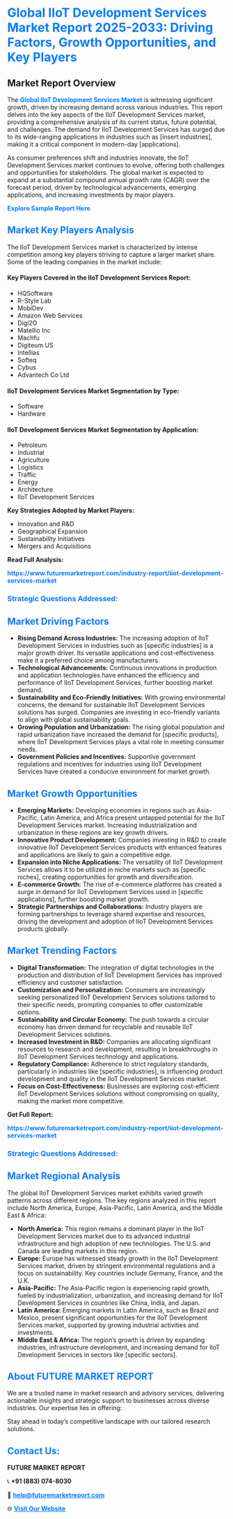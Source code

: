 <h1 style="color: #007BFF;">Global IIoT Development Services Market Report 2025-2033: Driving Factors, Growth Opportunities, and Key Players</h1>

<section id="overview">
<h2>Market Report Overview</h2>
<p>The <a href="https://www.futuremarketreport.com/industry-report/iiot-development-services-market" style="color: #007BFF; text-decoration: none;"><strong>Global IIoT Development Services Market</strong></a> is witnessing significant growth, driven by increasing demand across various industries. This report delves into the key aspects of the IIoT Development Services market, providing a comprehensive analysis of its current status, future potential, and challenges. The demand for IIoT Development Services has surged due to its wide-ranging applications in industries such as [insert industries], making it a critical component in modern-day [applications].</p>
<p>As consumer preferences shift and industries innovate, the IIoT Development Services market continues to evolve, offering both challenges and opportunities for stakeholders. The global market is expected to expand at a substantial compound annual growth rate (CAGR) over the forecast period, driven by technological advancements, emerging applications, and increasing investments by major players.</p>
</section>

<section id="overview">
<p><a href="https://www.futuremarketreport.com/request-sample/reportId=120181" style="color: #007BFF; text-decoration: none;"><strong>Explore Sample Report Here</strong></a></p>
</section>

<section id="key-players">
<h2 style="color: #007BFF;">Market Key Players Analysis</h2>
<p>The IIoT Development Services market is characterized by intense competition among key players striving to capture a larger market share. Some of the leading companies in the market include:</p>
<h4>Key Players Covered in the IIoT Development Services Report:</h4>
<ul><li>HQSoftware</li><li>R-Style Lab</li><li>MobiDev</li><li>Amazon Web Services</li><li>Digi2O</li><li>Matellio Inc</li><li>Machfu</li><li>Digiteum US</li><li>Intellias</li><li>Softeq</li><li>Cybus</li><li>Advantech Co Ltd</li></ul>
<h4>IIoT Development Services Market Segmentation by Type:</h4>
<ul><li>Software</li><li>Hardware</li></ul>

<h4>IIoT Development Services Market Segmentation by Application:</h4>
<ul><li>Petroleum</li><li>Industrial</li><li>Agriculture</li><li>Logistics</li><li>Traffic</li><li>Energy</li><li>Architecture</li><li>IIoT Development Services</li></ul>
<p><strong>Key Strategies Adopted by Market Players:</strong></p>
<ul>
<li>Innovation and R&D</li>
<li>Geographical Expansion</li>
<li>Sustainability Initiatives</li>
<li>Mergers and Acquisitions</li>
</ul>
</section>

<section>
<p><strong>Read Full Analysis: </strong></p><a href="https://www.futuremarketreport.com/industry-report/iiot-development-services-market" style="color: #007BFF; text-decoration: none;"><strong>https://www.futuremarketreport.com/industry-report/iiot-development-services-market</strong></a>
<h3 style="color: #007BFF;">Strategic Questions Addressed:</h3>
</section>

<section id="driving-factors">
<h2 style="color: #007BFF;">Market Driving Factors</h2>
<ul>
<li><strong>Rising Demand Across Industries:</strong> The increasing adoption of IIoT Development Services in industries such as [specific industries] is a major growth driver. Its versatile applications and cost-effectiveness make it a preferred choice among manufacturers.</li>
<li><strong>Technological Advancements:</strong> Continuous innovations in production and application technologies have enhanced the efficiency and performance of IIoT Development Services, further boosting market demand.</li>
<li><strong>Sustainability and Eco-Friendly Initiatives:</strong> With growing environmental concerns, the demand for sustainable IIoT Development Services solutions has surged. Companies are investing in eco-friendly variants to align with global sustainability goals.</li>
<li><strong>Growing Population and Urbanization:</strong> The rising global population and rapid urbanization have increased the demand for [specific products], where IIoT Development Services plays a vital role in meeting consumer needs.</li>
<li><strong>Government Policies and Incentives:</strong> Supportive government regulations and incentives for industries using IIoT Development Services have created a conducive environment for market growth.</li>
</ul>
</section>

<section id="growth-opportunities">
<h2 style="color: #007BFF;">Market Growth Opportunities</h2>
<ul>
<li><strong>Emerging Markets:</strong> Developing economies in regions such as Asia-Pacific, Latin America, and Africa present untapped potential for the IIoT Development Services market. Increasing industrialization and urbanization in these regions are key growth drivers.</li>
<li><strong>Innovative Product Development:</strong> Companies investing in R&D to create innovative IIoT Development Services products with enhanced features and applications are likely to gain a competitive edge.</li>
<li><strong>Expansion into Niche Applications:</strong> The versatility of IIoT Development Services allows it to be utilized in niche markets such as [specific niches], creating opportunities for growth and diversification.</li>
<li><strong>E-commerce Growth:</strong> The rise of e-commerce platforms has created a surge in demand for IIoT Development Services used in [specific applications], further boosting market growth.</li>
<li><strong>Strategic Partnerships and Collaborations:</strong> Industry players are forming partnerships to leverage shared expertise and resources, driving the development and adoption of IIoT Development Services products globally.</li>
</ul>
</section>

<section id="trending-factors">
<h2 style="color: #007BFF;">Market Trending Factors</h2>
<ul>
<li><strong>Digital Transformation:</strong> The integration of digital technologies in the production and distribution of IIoT Development Services has improved efficiency and customer satisfaction.</li>
<li><strong>Customization and Personalization:</strong> Consumers are increasingly seeking personalized IIoT Development Services solutions tailored to their specific needs, prompting companies to offer customizable options.</li>
<li><strong>Sustainability and Circular Economy:</strong> The push towards a circular economy has driven demand for recyclable and reusable IIoT Development Services solutions.</li>
<li><strong>Increased Investment in R&D:</strong> Companies are allocating significant resources to research and development, resulting in breakthroughs in IIoT Development Services technology and applications.</li>
<li><strong>Regulatory Compliance:</strong> Adherence to strict regulatory standards, particularly in industries like [specific industries], is influencing product development and quality in the IIoT Development Services market.</li>
<li><strong>Focus on Cost-Effectiveness:</strong> Businesses are exploring cost-efficient IIoT Development Services solutions without compromising on quality, making the market more competitive.</li>
</ul>
</section>

<section>
<p><strong>Get Full Report: </strong></p><a href="https://www.futuremarketreport.com/industry-report/iiot-development-services-market" style="color: #007BFF; text-decoration: none;"><strong>https://www.futuremarketreport.com/industry-report/iiot-development-services-market</strong></a>
<h3 style="color: #007BFF;">Strategic Questions Addressed:</h3>
</section>


<section id="regional-analysis">
<h2 style="color: #007BFF;">Market Regional Analysis</h2>
<p>The global IIoT Development Services market exhibits varied growth patterns across different regions. The key regions analyzed in this report include North America, Europe, Asia-Pacific, Latin America, and the Middle East & Africa:</p>
<ul>
<li><strong>North America:</strong> This region remains a dominant player in the IIoT Development Services market due to its advanced industrial infrastructure and high adoption of new technologies. The U.S. and Canada are leading markets in this region.</li>
<li><strong>Europe:</strong> Europe has witnessed steady growth in the IIoT Development Services market, driven by stringent environmental regulations and a focus on sustainability. Key countries include Germany, France, and the U.K.</li>
<li><strong>Asia-Pacific:</strong> The Asia-Pacific region is experiencing rapid growth, fueled by industrialization, urbanization, and increasing demand for IIoT Development Services in countries like China, India, and Japan.</li>
<li><strong>Latin America:</strong> Emerging markets in Latin America, such as Brazil and Mexico, present significant opportunities for the IIoT Development Services market, supported by growing industrial activities and investments.</li>
<li><strong>Middle East & Africa:</strong> The region’s growth is driven by expanding industries, infrastructure development, and increasing demand for IIoT Development Services in sectors like [specific sectors].</li>
</ul>
</section>

<footer>
<h2 style="color: #007BFF;">About FUTURE MARKET REPORT</h2>
<p>We are a trusted name in market research and advisory services, delivering actionable insights and strategic support to businesses across diverse industries. Our expertise lies in offering:</p>

<p>Stay ahead in today’s competitive landscape with our tailored research solutions.</p>

<h2 style="color: #007BFF;">Contact Us:</h2>
<p><strong>FUTURE MARKET REPORT</strong></p>
<p>📞 <strong>+91 (883) 074-8030</strong></p>
<p>📧 <strong><a href="mailto:help@futuremarketreport.com" style="color: #007BFF;">help@futuremarketreport.com</a></strong></p>
<p>🌐 <strong><a href="https://www.futuremarketreport.com/" style="color: #007BFF;">Visit Our Website</a></strong></p>
</footer>